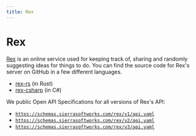 ```yaml
---
title: Rex
---
```


# Rex <Badge text="open-api"/>
[Rex](https://rex.sierrasoftworks.com) is an online service used for keeping track of,
sharing and randomly suggesting ideas for things to do. You can find the source code for
Rex's server on GitHub in a few different languages.

 - [rex-rs](https://github.com/SierraSoftworks/rex-rs) (in Rust)
 - [rex-csharp](https://github.com/SierraSoftworks/rex-csharp) (in C#)

We public Open API Specifications for all versions of Rex's API:

 - [`https://schemas.sierrasoftworks.com/rex/v1/api.yaml`](/rex/v1/api.yaml)
 - [`https://schemas.sierrasoftworks.com/rex/v2/api.yaml`](/rex/v2/api.yaml)
 - [`https://schemas.sierrasoftworks.com/rex/v3/api.yaml`](/rex/v3/api.yaml)
